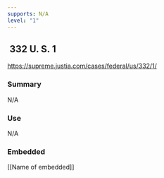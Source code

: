 ```yaml
---
supports: N/A
level: "1"
---
```

##  332 U. S. 1

https://supreme.justia.com/cases/federal/us/332/1/

### Summary
N/A


### Use

N/A
### Embedded

[[Name of embedded]]